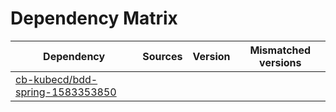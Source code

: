 # Dependency Matrix

Dependency | Sources | Version | Mismatched versions
---------- | ------- | ------- | -------------------
[cb-kubecd/bdd-spring-1583353850](https://github.com/cb-kubecd/bdd-spring-1583353850.git) |  | []() | 
